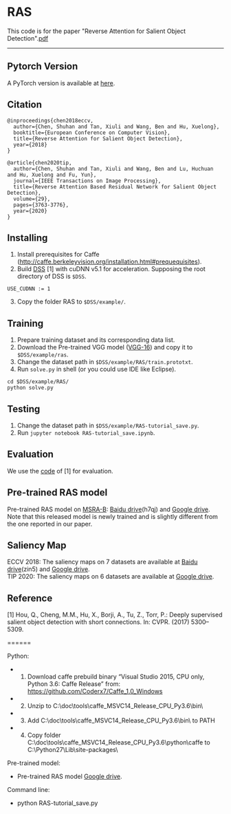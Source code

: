 # RAS
This code is for the paper "Reverse Attention for Salient Object Detection".[pdf](https://arxiv.org/pdf/1807.09940.pdf)

---
Pytorch Version
---
A PyTorch version is available at [here](https://github.com/ShuhanChen/RAS-pytorch).

Citation
---
```
@inproceedings{chen2018eccv, 
  author={Chen, Shuhan and Tan, Xiuli and Wang, Ben and Hu, Xuelong}, 
  booktitle={European Conference on Computer Vision}, 
  title={Reverse Attention for Salient Object Detection}, 
  year={2018}
} 
```
```
@article{chen2020tip, 
  author={Chen, Shuhan and Tan, Xiuli and Wang, Ben and Lu, Huchuan and Hu, Xuelong and Fu, Yun}, 
  journal={IEEE Transactions on Image Processing}, 
  title={Reverse Attention Based Residual Network for Salient Object Detection},
  volume={29},  
  pages={3763-3776},
  year={2020}
} 
```

Installing
---
1. Install prerequisites for Caffe (http://caffe.berkeleyvision.org/installation.html#prequequisites).<br>
2. Build [DSS](https://github.com/Andrew-Qibin/caffe_dss) [1] with cuDNN v5.1 for acceleration. Supposing the root directory of DSS is ``$DSS``.<br>
```
USE_CUDNN := 1
```
3. Copy the folder RAS to ``$DSS/example/``.<br>

Training
---
1. Prepare training dataset and its corresponding data list.<br>
2. Download the Pre-trained VGG model ([VGG-16](http://vcl.ucsd.edu/hed/5stage-vgg.caffemodel)) and copy it to ``$DSS/example/ras``.<br>
3. Change the dataset path in ``$DSS/example/RAS/train.prototxt``.<br>
4. Run ``solve.py`` in shell (or you could use IDE like Eclipse).<br>

```
cd $DSS/example/RAS/
python solve.py
```

Testing
---
1. Change the dataset path in ``$DSS/example/RAS-tutorial_save.py``.<br>
2. Run ``jupyter notebook RAS-tutorial_save.ipynb``.<br>

Evaluation
---
We use the [code](https://github.com/MingMingCheng/CmCode/tree/master/CmLib/Illustration) of [1] for evaluation.

Pre-trained RAS model 
---
Pre-trained RAS model on [MSRA-B](https://people.cs.umass.edu/~hzjiang/drfi/index.html): [Baidu drive](https://pan.baidu.com/s/1aM2VYUioCpsReOQ-42POoA)(h7qj) and [Google drive](https://drive.google.com/open?id=1vDHzr0O7qcQcx0qkzz0iSe5qTPn8h6J0).<br>
Note that this released model is newly trained and is slightly different from the one reported in our paper.

Saliency Map
---
ECCV 2018: The saliency maps on 7 datasets are available at [Baidu drive](https://pan.baidu.com/s/1fG-LO48CwZOeFIqH2Xvc2Q)(zin5) and [Google drive](https://drive.google.com/open?id=1OTgOYlZoTOFOIHwxEDBYkZbAS7L3UKcP).<br>
TIP 2020: The saliency maps on 6 datasets are available at [Google drive](https://drive.google.com/open?id=16FRhqXEhtWQ8dJh8TzaY-C182TdsAfFQ).<br>

Reference
---
[1] Hou, Q., Cheng, M.M., Hu, X., Borji, A., Tu, Z., Torr, P.: Deeply supervised
salient object detection with short connections. In: CVPR. (2017) 5300–5309.

======

Python:
* 1.	Download caffe prebuild binary “Visual Studio 2015, CPU only, Python 3.6: Caffe Release” from: https://github.com/Coderx7/Caffe_1.0_Windows
* 2.	Unzip to C:\doc\tools\caffe_MSVC14_Release_CPU_Py3.6\bin\
* 3.	Add C:\doc\tools\caffe_MSVC14_Release_CPU_Py3.6\bin\ to PATH
* 4.	Copy folder C:\doc\tools\caffe_MSVC14_Release_CPU_Py3.6\python\caffe to C:\Python27\Lib\site-packages\

Pre-trained model:
* Pre-trained RAS model [Google drive](https://drive.google.com/open?id=1vDHzr0O7qcQcx0qkzz0iSe5qTPn8h6J0).

Command line:
* python RAS-tutorial_save.py

